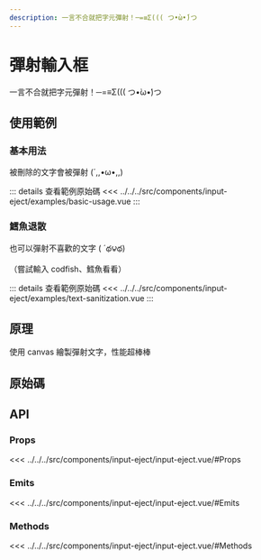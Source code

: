 ```yaml
---
description: 一言不合就把字元彈射！─=≡Σ((( つ•̀ω•́)つ
---
```


<script setup>
import SourceLinkList from '../../../src/components/source-link-list.vue'

import BasicUsage from '../../../src/components/input-eject/examples/basic-usage.vue'
import TextSanitization from '../../../src/components/input-eject/examples/text-sanitization.vue'
</script>

# 彈射輸入框 <Badge type="info" text="input" />

一言不合就把字元彈射！─=≡Σ((( つ•̀ω•́)つ

## 使用範例

### 基本用法

被刪除的文字會被彈射 (´,,•ω•,,)

<basic-usage  class="h-[40vh] flex-center" />

::: details 查看範例原始碼
<<< ../../../src/components/input-eject/examples/basic-usage.vue
:::

### 鱈魚退散

也可以彈射不喜歡的文字 ( ´థ౪థ)

（嘗試輸入 codfish、鱈魚看看）

<text-sanitization class="h-[40vh] flex-center" />

::: details 查看範例原始碼
<<< ../../../src/components/input-eject/examples/text-sanitization.vue
:::

## 原理

使用 canvas 繪製彈射文字，性能超棒棒

## 原始碼

<source-link-list name="input-eject"/>

## API

### Props

<<< ../../../src/components/input-eject/input-eject.vue/#Props

### Emits

<<< ../../../src/components/input-eject/input-eject.vue/#Emits

### Methods

<<< ../../../src/components/input-eject/input-eject.vue/#Methods
